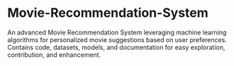 # Movie-Recommendation-System
An advanced Movie Recommendation System leveraging machine learning algorithms for personalized movie suggestions based on user preferences. Contains code, datasets, models, and documentation for easy exploration, contribution, and enhancement.
